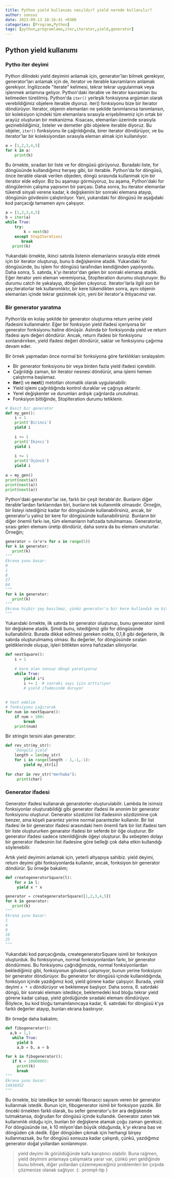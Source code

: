 ```yaml
---
title: Python yield kullanımı nasıldır? yield nerede kullanılır?
author: sonsuz
date: 2023-09-13 18:16:41 +0300
categories: [Program,Python]
tags: [python,programlama,iter,iterator,yield,generator]
---
```


## Python yield kullanımı

### Pytho iter deyimi

Python dilindeki yield deyimini anlamak için, generator'ları bilmek gerekiyor, generator'ları anlamak için de, iterator ve iterable kavramlarını anlamak gerekiyor. İngilizcede "iterate" kelimesi, tekrar tekrar uygulanmak veya işlenmek anlamına geliyor. Python'daki iterable ve iterator kavramları bu kelimeden türetilmiş. Python'da `iter()` yerleşik fonksiyona argüman olarak verebildiğimiz objelere iterable diyoruz. iter() fonksiyonu bize bir iterator döndürüyor. Iterator, objenin elemanları ne şekilde tanımlanırsa tanımlansın, bir koleksiyon içindeki tüm elemanlara sırasıyla erişebilmemiz için ortak bir arayüz oluşturan bir mekanizma. Kısacası, elemanları üzerinde sırasıyla gezinebildiğimiz, listeler ve demetler gibi objelere iterable diyoruz. Bu objeler, `iter()` fonksiyonu ile çağrıldığında, birer iterator döndürüyor, ve bu iterator'lar bir koleksiyondan sırasıyla eleman almak için kullanılıyor.

```py
a = [1,2,3,4,5]
for k in a:
    print(k)
```

Bu örnekte, sıradan bir liste ve for döngüsü görüyoruz. Buradaki liste, for döngüsünde kullandığımız herşey gibi, bir iterable. Python'da for döngüsü, önce iterable olarak verilen objeden, döngü sırasında kullanmak için bir iterator elde ediyor. Biz bu aşamayı görmüyoruz, bu aşama, Python'daki for döngülerinin çalışma yapısının bir parçası. Daha sonra, bu iterator elemanlar tükendi sinyali verene kadar, k değişkenini bir sonraki elemana atayıp, döngünün gövdesini çalıştırılıyor. Yani, yukarıdaki for döngüsü ile aşağıdaki kod parçacığı tamamen aynı çalışıyor.

```py
a = [1,2,3,4,5]
b = iter(a)
while True:
    try:
        k = next(b)
    except StopIteration:
       break
   print(k)
```

Yukarıdaki örnekte, ikinci satırda listenin elemanlarını sırasıyla elde etmek için bir iterator oluşturup, bunu b değişkenine atadık. Yukarıdaki for döngüsünde, bu işlem for döngüsü tarafından kendiğinden yapılıyordu. Daha sonra, 5. satırda, k'yı iterator'dan gelen bir sonraki elemana atadık. Eğer iterator yeni eleman veremiyorsa, StopIteration durumu oluşturuyor. Bu durumu catch ile yakalayıp, döngüden çıkıyoruz. Iterator'larla ilgili son bir şey;iteratorlar tek kullanımlıktır, bir kere tükendikten sonra, aynı  objenin elemanları içinde tekrar gezinmek için, yeni bir iterator'a ihtiyacımız var.

### Bir generator yaratma

Python’da en kolay şekilde bir generator oluşturma return yerine yield ifadesini kullanmaktır. Eğer bir fonksiyon yield ifadesi içeriyorsa bir generator fonksiyonu haline dönüşür. Aslında bir fonksiyonda yield ve return ifadesi aynı değeri döndürür. Ancak, return ifadesi bir fonksiyonu sonlandırırken, yield ifadesi değeri döndürür, saklar ve fonksiyonu çağırma devam eder.

Bir örnek yapmadan önce normal bir fonksiyona göre farklılıkları sıralayalım:

- Bir generator fonksiyonu bir veya birden fazla yield ifadesi içerebilir.
- Çağrıldığı zaman, bir iterator nesnesi döndürür, ama işlemi hemen çalıştırma başlamaz.
- __iter__() ve __next__() metotları otomatik olarak uygulanabilir.
- Yield işlemi çağrıldığında kontrol duraklar ve çağrıya aktarılır.
- Yerel değişkenler ve durumları ardışık çağrılarda unutulmaz.
- Fonksiyon bittiğinde, StopIteration durumu tetiklenir.

```py
# Basit bir generator
def my_gen():
    i = 1
    print('Birinci')
    yield i
 
    i += 1
    print('İkinci')
    yield i
 
    i += 1
    print('Üçüncü')
    yield i
 
a = my_gen()
print(next(a))
print(next(a))
print(next(a))
```

Python'daki generator'lar ise, farklı bir çeşit iterable'dır. Bunların diğer iterable'lardan farklarından biri, bunların tek kullanımlık olmasıdır. Örneğin, bir listeyi istediğiniz kadar for döngüsünde kullanabilirsiniz, ancak, bir generator'u yalnız bir kere for döngüsünde kullanabilirsiniz. Bunların bir diğer önemli farkı ise, tüm elemanların hafızada tutulmaması. Generatorlar, sırası gelen elemanı üretip döndürür, daha sonra da bu elemanı unuturlar. Örneğin;

```py
generator = (x*x*x for x in range(5))
for k in generator:
   print(k)
"""
Ekrana şunu basar:
0
1
8
27
64
"""
for k in generator:
   print(k)
"""
Ekrana hiçbir şey basılmaz, çünkü generator'u bir kere kullandık ve bitti.
"""
```

Yukarıdaki örnekte, ilk satırda bir generator oluşturup, bunu generator isimli bir değişkene atadık. Şimdi bunu, istediğimiz gibi for döngüsünde kullanabiliriz. Burada dikkat edilmesi gereken nokta, 0,1,8 gibi değerlerin, ilk satırda oluşturulmamış olması. Bu değerler, for döngüsünde sıraları geldiklerinde oluşup, işleri bittikten sonra hafızadan siliniyorlar.

```py
def nextSquare():
    i = 1
 
    # kare alan sonsuz döngü yaratıyoruz
    while True:
        yield i*i
        i += 1  # sonraki sayı için arttırıyor
        # yield ifadesinde duruyor
 
 
# test edelim
# fonksiyonu çağırarak
for num in nextSquare():
    if num > 100:
        break
    print(num)
```

Bir stringin tersini alan generator:

```py
def rev_str(my_str):
    'Döngülü yield'
    length = len(my_str)
    for i in range(length - 1,-1,-1):
        yield my_str[i] 
 
for char in rev_str("merhaba"):
     print(char)
```

### Generator ifadesi

Generator ifadesi kullanarak genaratorler oluşturulabilir. Lambda ile isimsiz fonksiyonlar oluşturabildiği gibi generator ifadesi ile anonim bir generator fonksiyonu oluşturur. Generator sözdizimi list ifadesinin sözdizimine çok benzer, ama köşeli parantez yerine normal parantezler kullanılır. Bir list ifadesi ile bir generator ifadesi arasındaki hem önemli fark bir list ifadesi tam bir liste oluştururken genarator ifadesi bir seferde bir öğe oluşturur.  Bir generator ifadesi sadece istenildiğinde öğeyi oluşturur. Bu sebepten dolayı bir generator ifadesinin list ifadesine göre belleği çok daha etkin kullandığı söylenebilir.

Artık yield deyimini anlamak için, yeterli altyapıya sahibiz. yield deyimi, return deyimi gibi fonksiyonlarda kullanılır, ancak, fonksiyon bir generator döndürür. Şu örneğe bakalım;

```py
def creategeneratorSquare(l):
    for x in l:
     yield x * x

generator = creategeneratorSquare([1,2,3,4,5])
for k in generator:
   print(k)
"""
Ekrana şunu basar:    
1
4
9
16
25
"""
```

Yukarıdaki kod parçacığında, creategeneratorSquare isimli bir fonksiyon oluşturduk. Bu fonksiyonun, normal fonksiyonlardan farkı, bir generator döndürmesi. Bu fonksiyonu çağrıdığımızda, normal fonksiyonlardan beklediğimiz gibi, fonksiyonun gövdesi çalışmıyor, bunun yerine fonksiyon bir generator döndürüyor. Bu generator for döngüsü içinde kullanıldığında, fonksiyon içinde yazdığımız kod, yield görene kadar çalışıyor. Burada, yield deyimi `x * x` döndürüyor ve beklemeye başlıyor. Daha sonra, 6. satırdaki döngü, bir sonraki elemanı istedikçe, beklemedeki kod bloğu tekrar yield görene kadar çalışıp, yield gördüğünde sıradaki elemanı döndürüyor. Böylece, bu kod bloğu tamamlanıncaya kadar, 6. satırdaki for döngüsü k'ya farklı değerler atayıp, bunları ekrana bastırıyor.

Bir örneğe daha bakalım;

```py
def fibogenerator():
  a,b = 1,1
   while True:
     yield b
     a,b = b, a + b

for k in fibogenerator():
   if k > 10000000:
     print(k)
     break
"""
Ekrana şunu basar:  
14930352
"""
```

Bu örnekte, biz istedikçe bir sonraki fibonacci sayısını veren bir generator kullanmak istedik. Bunun için, fibogenerator isimli bir fonksiyon yazdık. Bir önceki örnekten farklı olarak, bu sefer generator'u bir ara değişkende tutmaktansa, doğrudan for döngüsü içinde kullandık. Generator zaten tek kullanımlık olduğu için, bunları bir değişkene atamak çoğu zaman gereksiz. For döngüsünde ise, k 10 milyon'dan büyük olduğunda, k'yı ekrana bas ve döngüden çık dedik. Eğer döngüden çıkmak için herhangi birşey kullanmazsak, bu for döngüsü sonsuza kadar çalışırdı, çünkü, yazdığımız generator doğal yollardan sonlanmıyor.

> yield deyimi ilk görüldüğünde kafa karıştırıcı olabilir. Buna rağmen, yield deyimini anlamaya çalışmakta yarar var, çünkü yeri geldiğinde bunu bilmek, diğer yollardan çözemeyeceğiniz problemleri bir çırpıda çözmenize olanak sağlıyor.
{: .prompt-tip }

